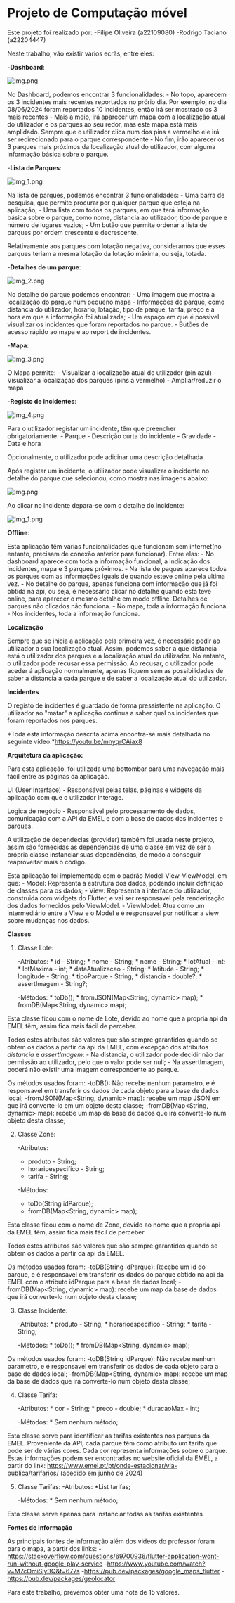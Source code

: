 # Projeto de Computação móvel

Este projeto foi realizado por:
-Filipe Oliveira (a22109080)
-Rodrigo Taciano (a22204447)


Neste trabalho, vão existir vários ecrãs, entre eles:

-**Dashboard**:
    
![img.png](imagesReadMe/img.png)

No Dashboard, podemos encontrar 3 funcionalidades:
    - No topo, aparecem os 3 incidentes mais recentes reportados no prório dia. Por exemplo, no dia 08/06/2024 foram reportados 10 incidentes, então irá ser mostrado os 3 mais recentes
    - Mais a meio, irá aparecer um mapa com a localização atual do utilizador e os parques ao seu redor, mas este mapa está mais amplidado. Sempre que o utilizador clica num dos pins a vermelho ele irá ser redirecionado para o parque correspondente
    - No fim, irão aparecer os 3 parques mais próximos da localização atual do utilizador, com alguma informação básica sobre o parque. 

-**Lista de Parques**:

![img_1.png](imagesReadMe/img_1.png)

Na lista de parques, podemos encontrar 3 funcionalidades:
    - Uma barra de pesquisa, que permite procurar por qualquer parque que esteja na aplicação;
    - Uma lista com todos os parques, em que terá informação básica sobre o parque, como nome, distancia ao utilizador, tipo de parque e número de lugares vazios;
    - Um butão que permite ordenar a lista de parques por ordem crescente e decrescente.    

Relativamente aos parques com lotação negativa, consideramos que esses parques teriam a mesma lotação da lotação máxima, ou seja, totada.

-**Detalhes de um parque**:

![img_2.png](imagesReadMe/img_2.png)

No detalhe do parque podemos encontrar:
    - Uma imagem que mostra a localização do parque num pequeno mapa
    - Informações do parque, como distancia do utilizador, horario, lotação, tipo de parque, tarifa, preço e a hora em que a informação foi atualizada;
    - Um espaço em que é possivel visualizar os incidentes que foram reportados no parque.
    - Butões de acesso rápido ao mapa e ao report de incidentes.

-**Mapa**:

![img_3.png](imagesReadMe/img_3.png)

O Mapa permite:
    - Visualizar a localização atual do utilizador (pin azul)
    - Visualizar a localização dos parques (pins a vermelho)
    - Ampliar/reduzir o mapa

-**Registo de incidentes**:

![img_4.png](imagesReadMe/img_4.png)
    
Para o utilizador registar um  incidente, têm que preencher obrigatoriamente:
    - Parque
    - Descrição curta do incidente
    - Gravidade
    - Data e hora

Opcionalmente, o utilizador pode adicinar uma descrição detalhada

Após registar um incidente, o utilizador pode visualizar o incidente no detalhe do parque que selecionou, como mostra nas imagens abaixo:

![img.png](imagesReadMe/img_5.png)

Ao clicar no incidente depara-se com o detalhe do incidente:

![img_1.png](imagesReadMe/img_6.png)

**Offline**:

Esta aplicação têm várias funcionalidades que funcionam sem internet(no entanto, precisam de conexão anterior para funcionar). Entre elas:
    - No dashboard aparece com toda a informação funcional, a indicação dos incidentes, mapa e 3 parques próximos.
    - Na lista de paques aparece todos os parques com as informações iguais de quando esteve online pela ultima vez. 
    - No detalhe do parque, apenas funciona com informação que já foi obtida na api, ou seja, é necessário clicar no detalhe quando esta teve online, para aparecer o mesmo detalhe em modo offline. Detalhes de parques não clicados não funciona.
    - No mapa, toda a informação funciona.
    - Nos incidentes, toda a informação funciona.

**Localização**

Sempre que se inicia a aplicação pela primeira vez, é necessário pedir ao utilizador a sua localização atual. Assim, podemos saber a que distancia está o utilizador dos parques e a localização atual do utilizador.
No entanto, o utilizador pode recusar essa permissão. Ao recusar, o utilizador pode aceder á aplicação normalmente, apenas fiquem sem as possibilidades de saber a distancia a cada parque e de saber a localização atual do utilizador.

**Incidentes**

O registo de incidentes é guardado de forma pressistente na aplicação. O utilizador ao "matar" a aplicação continua a saber qual os incidentes que foram reportados nos parques.

*Toda esta informação descrita acima encontra-se mais detalhada no seguinte vídeo:*https://youtu.be/mnyqrCAiax8

**Arquitetura da aplicação:**

Para esta aplicação, foi utilizada uma bottombar para uma navegação mais fácil entre as páginas da aplicação. 

UI (User Interface) - Responsável pelas telas, páginas e widgets da aplicação com que o utilizador interage.

Lógica de negócio - Responsável pelo processamento de dados, comunicação com a API da EMEL e com a base de dados dos incidentes e parques.

A utilização de dependecias (provider) também foi usada neste projeto, assim são fornecidas as dependencias de uma classe em vez de ser a própria classe instanciar suas dependências, de modo a conseguir reaproveitar mais o código. 

Esta aplicação foi implementada com o padrão Model-View-ViewModel, em que:
    - Model: Representa a estrutura dos dados, podendo incluir definição de classes para os dados;
    - View: Representa a interface do utilizador, construida com widgets do Flutter, e vai ser responsavel pela renderização dos dados fornecidos pelo ViewModel.
    - ViewModel: Atua como um intermediário entre a View e o Model e é responsavel por notificar a view sobre mudanças nos dados.

**Classes**

1. Classe Lote:

    -Atributos:
        * id - String;
        * nome - String;
        * nome - String;
        * lotAtual - int;
        * lotMaxima - int;
        * dataAtualizacao - String;
        * latitude - String;
        * longitude - String;
        * tipoParque - String;
        * distancia - double?;
        * assertImagem - String?;

    -Métodos:
        * toDb();
        * fromJSON(Map<String, dynamic> map);
        * fromDB(Map<String, dynamic> map);

Esta classe ficou com o nome de Lote, devido ao nome que a propria api da EMEL têm, assim fica mais fácil de perceber.

Todos estes atributos são valores que são sempre garantidos quando se obtem os dados a partir da api da EMEL, com excepção dos atributos *distancia* e *assertImagem*:
    - Na distancia, o utilizador pode decidir não dar permissão ao utilizador, pelo que o valor pode ser null;
    - Na assertImagem, poderá não existir uma imagem correspondente ao parque.

Os métodos usados foram:
    -toDB(): Não recebe nenhum parametro, e é responsavel em transferir os dados de cada objeto para a base de dados local;
    -fromJSON(Map<String, dynamic> map): recebe um map JSON em que irá converte-lo em um objeto desta classe;
    -fromDB(Map<String, dynamic> map): recebe um map da base de dados que irá converte-lo num objeto desta classe;

2. Classe Zone:

   -Atributos:
      * produto - String;
      * horarioespecifico - String;
      * tarifa - String;

   -Métodos:
      * toDb(String idParque);
      * fromDB(Map<String, dynamic> map);

Esta classe ficou com o nome de Zone, devido ao nome que a propria api da EMEL têm, assim fica mais fácil de perceber.

Todos estes atributos são valores que são sempre garantidos quando se obtem os dados a partir da api da EMEL.

Os métodos usados foram:
    -toDB(String idParque): Recebe um id do parque, e é responsavel em transferir os dados do parque obtido na api da EMEL com o atributo idParque para a base de dados local;
    -fromDB(Map<String, dynamic> map): recebe um map da base de dados que irá converte-lo num objeto desta classe;

3. Classe Incidente:

   -Atributos:
        * produto - String;
        * horarioespecifico - String;
        * tarifa - String;

   -Métodos:
        * toDb();
        * fromDB(Map<String, dynamic> map);

Os métodos usados foram:
    -toDB(String idParque): Não recebe nenhum parametro, e é responsavel em transferir os dados de cada objeto para a base de dados local;
    -fromDB(Map<String, dynamic> map): recebe um map da base de dados que irá converte-lo num objeto desta classe;

4. Classe Tarifa:

   -Atributos:
        * cor - String;
        * preco - double;
        * duracaoMax - int;

   -Métodos:
        * Sem nenhum método;

Esta classe serve para identificar as tarifas existentes nos parques da EMEL. Proveniente da API, cada parque têm como atributo um tarifa que pode ser de várias cores. Cada cor representa informações sobre o parque. Estas informações podem ser encontradas no website oficial da EMEL, a partir do link: https://www.emel.pt/pt/onde-estacionar/via-publica/tarifarios/ (acedido em junho de 2024)

5. Classe Tarifas:
    -Atributos:
        *List<Tarifa> tarifas;

   -Métodos:
        * Sem nenhum método;

Esta classe serve apenas para instanciar todas as tarifas existentes

**Fontes de informação**

As principais fontes de informação além dos videos do professor foram para o mapa, a partir dos links:
    -https://stackoverflow.com/questions/69700936/flutter-application-wont-run-without-google-play-service
    -https://www.youtube.com/watch?v=M7cOmiSly3Q&t=677s
    -https://pub.dev/packages/google_maps_flutter
    -https://pub.dev/packages/geolocator

Para este trabalho, prevemos obter uma nota de 15 valores.





